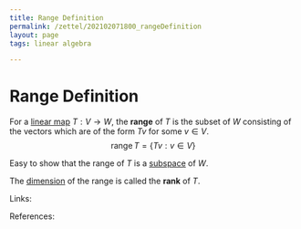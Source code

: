 ```yaml
---
title: Range Definition
permalink: /zettel/202102071800_rangeDefinition
layout: page
tags: linear algebra

---
```

# Range Definition

For a [linear map](202102071416_linearMapDefinition) $T : V \rightarrow W$, the **range** of $T$ is the subset of $W$ 
consisting of the vectors which are of the form $T v$ for some $v \in V$.
$$
\mathrm{range} \, T = \{ T v : v \in V \}
$$

Easy to show that the range of $T$ is a [subspace](202102061429_subspaceDefinition) of $W$.

The [dimension](202102062253_dimensionDefinition) of the range is called the **rank** of $T$.

Links: 

References: 

